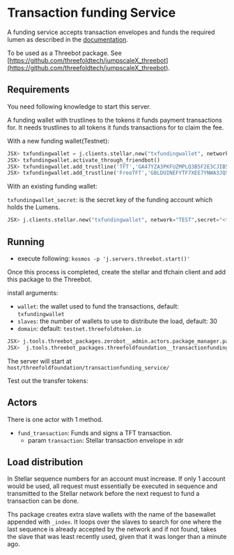 # Transaction funding Service

A funding service accepts transaction envelopes and funds the required lumen as described in the [documentation](../../docs/transaction_funding.md).

To be used as a Threebot package. See [https://github.com/threefoldtech/jumpscaleX_threebot](https://github.com/threefoldtech/jumpscaleX_threebot).

## Requirements

You need following knowledge to start this server.

A funding wallet with trustlines to the tokens it funds payment transactions for.
It needs trustlines to all tokens it funds transactions for to claim the fee.

With a new funding wallet(Testnet):

```python
JSX> txfundingwallet = j.clients.stellar.new("txfundingwallet", network="TEST")
JSX> txfundingwallet.activate_through_friendbot()
JSX> txfundingwallet.add_trustline('TFT','GA47YZA3PKFUZMPLQ3B5F2E3CJIB57TGGU7SPCQT2WAEYKN766PWIMB3')
JSX> txfundingwallet.add_trustline('FreeTFT','GBLDUINEFYTF7XEE7YNWA3JQS4K2VD37YU7I2YAE7R5AHZDKQXSS2J6R')
```

With an existing funding wallet:

`txfundingwallet_secret`: is the secret key of the funding account which holds the Lumens.

```python
JSX> j.clients.stellar.new("txfundingwallet", network="TEST",secret="<txfundingwallet_secret>")
```

## Running

- execute following:
`kosmos -p 'j.servers.threebot.start()'`

Once this process is completed, create the stellar and tfchain client and add this package to the Threebot.

install arguments:

- `wallet`: the wallet used to fund the transactions, default: `txfundingwallet`
- `slaves`: the number of wallets to use to distribute the load, default: 30
- `domain`: default: `testnet.threefoldtoken.io`

```python
JSX> j.tools.threebot_packages.zerobot__admin.actors.package_manager.package_add(git_url="https://github.com/threefoldfoundation/tft-stellar/tree/master/ThreeBotPackages/transactionfunding-service",install_kwargs={ "domain": "testnet.threefold.io" })
JSX>  j.tools.threebot_packages.threefoldfoundation__transactionfunding_service.start()
```

The server will start at `host/threefoldfoundation/transactionfunding_service/`

Test out the transfer tokens:

## Actors

There is one actor with 1 method.

- `fund_transaction`: Funds and signs a TFT transaction.
  - param `transaction`: Stellar transaction envelope in xdr

## Load distribution

In Stellar sequence numbers for an account must increase.
If only 1 account would be used, all request must essentially be executed in sequence and transmitted to the Stellar network before the next request to fund a transaction can be done.

Ths package creates extra slave wallets with the name of the basewallet appended with `_index`. It loops over the slaves to search for one where the last sequence is already accepted by the network and if not found, takes the slave that was least recently used, given that it was longer than a minute ago.
